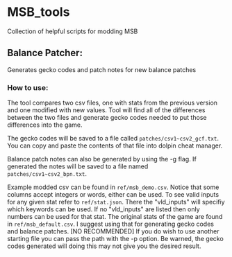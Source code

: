 # MSB_tools
Collection of helpful scripts for modding MSB


## Balance Patcher:
Generates gecko codes and patch notes for new balance patches

### How to use:
The tool compares two csv files, one with stats from the previous 
version and one modified with new values. Tool will find all of the
differences between the two files and generate gecko codes needed 
to put those differences into the game. 

The gecko codes will be saved to a file called `patches/csv1~csv2_gcf.txt`.
You can copy and paste the contents of that file into dolpin cheat
manager.

Balance patch notes can also be generated by using the -g flag. If
generated the notes will be saved to a file named `patches/csv1~csv2_bpn.txt`.

Example modded csv can be found in `ref/msb_demo.csv`. Notice that some
columns accept integers or words, either can be used. To see valid inputs
for any given stat refer to `ref/stat.json`. There the "vld_inputs" will
specifiy which keywords can be used. If no "vld_inputs" are listed then
only numbers can be used for that stat. The original stats of the game
are found in `ref/msb_default.csv`. I suggest using that for generating 
gecko codes and balance patches. [NO RECOMMENDED] If you do wish to use
another starting file you can pass the path with the -p option. Be
warned, the gecko codes generated will doing this may not give you the
desired result.
